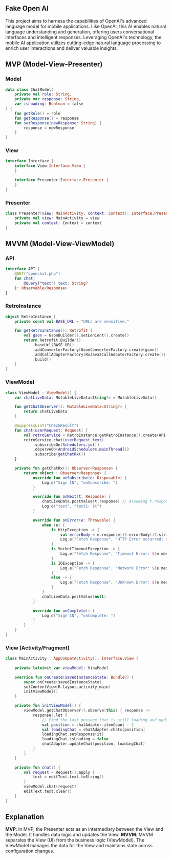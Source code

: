## Fake Open AI
This project aims to harness the capabilities of OpenAI's advanced language model for mobile applications. Like OpenAI, this AI enables natural language understanding and generation, offering users conversational interfaces and intelligent responses. Leveraging OpenAI's technology, the mobile AI application utilizes cutting-edge natural language processing to enrich user interactions and deliver valuable insights.
## MVP (Model-View-Presenter)
### Model
```kotlin
data class ChatModel(
    private val role: String,
    private var response: String,
    var isLoading: Boolean = false
) {
    fun getRole() = role
    fun getResponse() = response
    fun setResponse(newResponse: String) {
        response = newResponse
    }
}
```
### View
```kotlin
interface Interface {
    interface View:Interface.View {
    }

    interface Presenter:Interface.Presenter {
    }
}
```
### Presenter
```kotlin
class Presenter(view: MainActivity, context: Context): Interface.Presenter {
    private val view: MainActivity = view
    private val context: Context = context
}
```
## MVVM (Model-View-ViewModel)
### API
```kotlin
interface API {
    @GET("openchat.php")
    fun chat(
        @Query("text") text: String?
    ): Observable<Response>
}
```
### RetroInstance
```kotlin
object RetroInstance {
    private const val BASE_URL = "URLs are sensitive."

    fun getRetroInstance(): Retrofit {
        val gson = GsonBuilder().setLenient().create()
        return Retrofit.Builder()
            .baseUrl(BASE_URL)
            .addConverterFactory(GsonConverterFactory.create(gson))
            .addCallAdapterFactory(RxJava2CallAdapterFactory.create())
            .build()
    }
}
```
### ViewModel
```kotlin
class ViewModel : ViewModel() {
    var chatLiveData: MutableLiveData<String?> = MutableLiveData()

    fun getChatObserver(): MutableLiveData<String?> {
        return chatLiveData
    }

    @SuppressLint("CheckResult")
    fun chat(userRequest: Request) {
        val retroService = RetroInstance.getRetroInstance().create(API::class.java)
        retroService.chat(userRequest.text)
            .subscribeOn(Schedulers.io())
            .observeOn(AndroidSchedulers.mainThread())
            .subscribe(getChatRx())
    }

    private fun getChatRx(): Observer<Response> {
        return object : Observer<Response> {
            override fun onSubscribe(d: Disposable) {
                Log.d("Sign IN", "onSubscribe: ")
            }

            override fun onNext(t: Response) {
                chatLiveData.postValue(t.response) // Assuming t.response is a string
                Log.d("test", "test1: $t")
            }

            override fun onError(e: Throwable) {
                when (e) {
                    is HttpException -> {
                        val errorBody = e.response()?.errorBody()?.string()
                        Log.e("Fetch Response", "HTTP Error occurred: ${e.code()} ${e.message()} - $errorBody")
                    }
                    is SocketTimeoutException -> {
                        Log.e("Fetch Response", "Timeout Error: ${e.message}")
                    }
                    is IOException -> {
                        Log.e("Fetch Response", "Network Error: ${e.message}")
                    }
                    else -> {
                        Log.e("Fetch Response", "Unknown Error: ${e.message}")
                    }
                }
                chatLiveData.postValue(null)
            }

            override fun onComplete() {
                Log.d("Sign IN", "onComplete: ")
            }
        }
    }
}
```
### View (Activity/Fragment)
```kotlin
class MainActivity : AppCompatActivity(), Interface.View {
    
    private lateinit var viewModel: ViewModel

    override fun onCreate(savedInstanceState: Bundle?) {
        super.onCreate(savedInstanceState)
        setContentView(R.layout.activity_main)
        initViewModel()
    }

    private fun initViewModel() {
        viewModel.getChatObserver().observe(this) { response ->
            response?.let {
                // Find the last message that is still loading and update it
                val position = chatAdapter.itemCount - 1
                val loadingChat = chatAdapter.chats[position]
                loadingChat.setResponse(it)
                loadingChat.isLoading = false
                chatAdapter.updateChat(position, loadingChat)
            }
        }
    }

    private fun chat() {
        val request = Request().apply {
            text = editText.text.toString()
        }
        viewModel.chat(request)
        editText.text.clear()
    }
}
```
## Explanation
**MVP**: In MVP, the Presenter acts as an intermediary between the View and the Model. It handles data logic and updates the View.
**MVVM**: MVVM separates the View (UI) from the business logic (ViewModel). The ViewModel manages the data for the View and maintains state across configuration changes.
